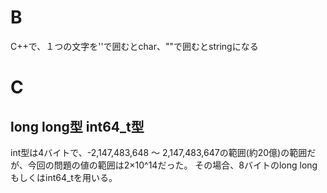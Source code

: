 # B
C++で、１つの文字を''で囲むとchar、""で囲むとstringになる

# C
## long long型 int64_t型
int型は4バイトで、-2,147,483,648 ～ 2,147,483,647の範囲(約20億)の範囲だが、今回の問題の値の範囲は2×10^14だった。
その場合、8バイトのlong longもしくはint64_tを用いる。